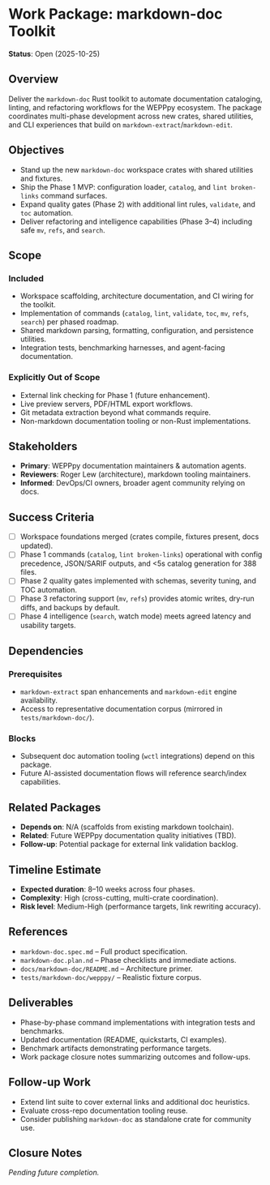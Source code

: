 # Work Package: markdown-doc Toolkit

**Status**: Open (2025-10-25)

## Overview
Deliver the `markdown-doc` Rust toolkit to automate documentation cataloging, linting, and refactoring workflows for the WEPPpy ecosystem. The package coordinates multi-phase development across new crates, shared utilities, and CLI experiences that build on `markdown-extract`/`markdown-edit`.

## Objectives
- Stand up the new `markdown-doc` workspace crates with shared utilities and fixtures.
- Ship the Phase 1 MVP: configuration loader, `catalog`, and `lint broken-links` command surfaces.
- Expand quality gates (Phase 2) with additional lint rules, `validate`, and `toc` automation.
- Deliver refactoring and intelligence capabilities (Phase 3–4) including safe `mv`, `refs`, and `search`.

## Scope

### Included
- Workspace scaffolding, architecture documentation, and CI wiring for the toolkit.
- Implementation of commands (`catalog`, `lint`, `validate`, `toc`, `mv`, `refs`, `search`) per phased roadmap.
- Shared markdown parsing, formatting, configuration, and persistence utilities.
- Integration tests, benchmarking harnesses, and agent-facing documentation.

### Explicitly Out of Scope
- External link checking for Phase 1 (future enhancement).
- Live preview servers, PDF/HTML export workflows.
- Git metadata extraction beyond what commands require.
- Non-markdown documentation tooling or non-Rust implementations.

## Stakeholders
- **Primary**: WEPPpy documentation maintainers & automation agents.
- **Reviewers**: Roger Lew (architecture), markdown tooling maintainers.
- **Informed**: DevOps/CI owners, broader agent community relying on docs.

## Success Criteria
- [ ] Workspace foundations merged (crates compile, fixtures present, docs updated).
- [ ] Phase 1 commands (`catalog`, `lint broken-links`) operational with config precedence, JSON/SARIF outputs, and <5s catalog generation for 388 files.
- [ ] Phase 2 quality gates implemented with schemas, severity tuning, and TOC automation.
- [ ] Phase 3 refactoring support (`mv`, `refs`) provides atomic writes, dry-run diffs, and backups by default.
- [ ] Phase 4 intelligence (`search`, watch mode) meets agreed latency and usability targets.

## Dependencies

### Prerequisites
- `markdown-extract` span enhancements and `markdown-edit` engine availability.
- Access to representative documentation corpus (mirrored in `tests/markdown-doc/`).

### Blocks
- Subsequent doc automation tooling (`wctl` integrations) depend on this package.
- Future AI-assisted documentation flows will reference search/index capabilities.

## Related Packages
- **Depends on**: N/A (scaffolds from existing markdown toolchain).
- **Related**: Future WEPPpy documentation quality initiatives (TBD).
- **Follow-up**: Potential package for external link validation backlog.

## Timeline Estimate
- **Expected duration**: 8–10 weeks across four phases.
- **Complexity**: High (cross-cutting, multi-crate coordination).
- **Risk level**: Medium-High (performance targets, link rewriting accuracy).

## References
- `markdown-doc.spec.md` – Full product specification.
- `markdown-doc.plan.nd` – Phase checklists and immediate actions.
- `docs/markdown-doc/README.md` – Architecture primer.
- `tests/markdown-doc/wepppy/` – Realistic fixture corpus.

## Deliverables
- Phase-by-phase command implementations with integration tests and benchmarks.
- Updated documentation (README, quickstarts, CI examples).
- Benchmark artifacts demonstrating performance targets.
- Work package closure notes summarizing outcomes and follow-ups.

## Follow-up Work
- Extend lint suite to cover external links and additional doc heuristics.
- Evaluate cross-repo documentation tooling reuse.
- Consider publishing `markdown-doc` as standalone crate for community use.

## Closure Notes
*Pending future completion.*
